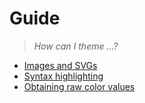 # Guide

> _How can I theme ...?_

- [Images and SVGs](./images-and-svgs.md)
- [Syntax highlighting](./syntax-highlighting.md)
- [Obtaining raw color values](./raw-color-values.md)
